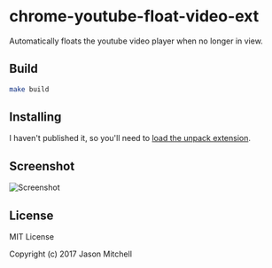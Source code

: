 # chrome-youtube-float-video-ext

Automatically floats the youtube video player when no longer in view.

## Build

```sh
make build
```

## Installing

I haven't published it, so you'll need to [load the unpack extension](https://developer.chrome.com/extensions/getstarted#unpacked).

## Screenshot
![Screenshot](http://i.imgur.com/SQ0vrDk.png)

## License

MIT License

Copyright (c) 2017 Jason Mitchell
